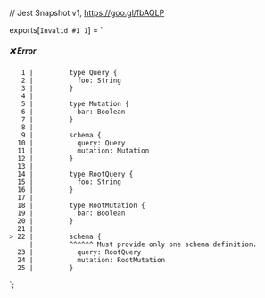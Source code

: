 // Jest Snapshot v1, https://goo.gl/fbAQLP

exports[`Invalid #1 1`] = `
##### ❌ Error

       1 |         type Query {
       2 |           foo: String
       3 |         }
       4 |
       5 |         type Mutation {
       6 |           bar: Boolean
       7 |         }
       8 |
       9 |         schema {
      10 |           query: Query
      11 |           mutation: Mutation
      12 |         }
      13 |
      14 |         type RootQuery {
      15 |           foo: String
      16 |         }
      17 |
      18 |         type RootMutation {
      19 |           bar: Boolean
      20 |         }
      21 |
    > 22 |         schema {
         |         ^^^^^^ Must provide only one schema definition.
      23 |           query: RootQuery
      24 |           mutation: RootMutation
      25 |         }
`;
